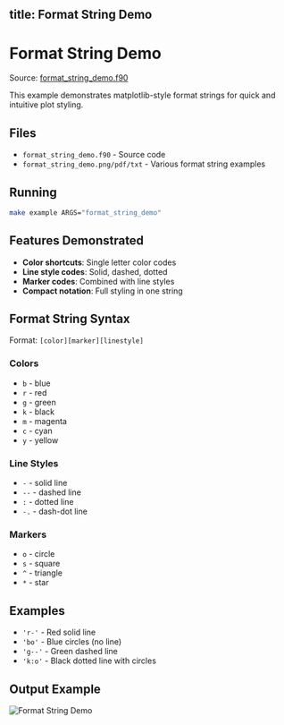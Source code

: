 title: Format String Demo
---

# Format String Demo

Source: [format_string_demo.f90](https://github.com/lazy-fortran/fortplot/blob/main/example/fortran/format_string_demo/format_string_demo.f90)

This example demonstrates matplotlib-style format strings for quick and intuitive plot styling.

## Files

- `format_string_demo.f90` - Source code
- `format_string_demo.png/pdf/txt` - Various format string examples

## Running

```bash
make example ARGS="format_string_demo"
```

## Features Demonstrated

- **Color shortcuts**: Single letter color codes
- **Line style codes**: Solid, dashed, dotted
- **Marker codes**: Combined with line styles
- **Compact notation**: Full styling in one string

## Format String Syntax

Format: `[color][marker][linestyle]`

### Colors
- `b` - blue
- `r` - red
- `g` - green
- `k` - black
- `m` - magenta
- `c` - cyan
- `y` - yellow

### Line Styles
- `-` - solid line
- `--` - dashed line
- `:` - dotted line
- `-.` - dash-dot line

### Markers
- `o` - circle
- `s` - square
- `^` - triangle
- `*` - star

## Examples

- `'r-'` - Red solid line
- `'bo'` - Blue circles (no line)
- `'g--'` - Green dashed line
- `'k:o'` - Black dotted line with circles

## Output Example

![Format String Demo](../../media/examples/format_string_demo/format_string_demo.png)
